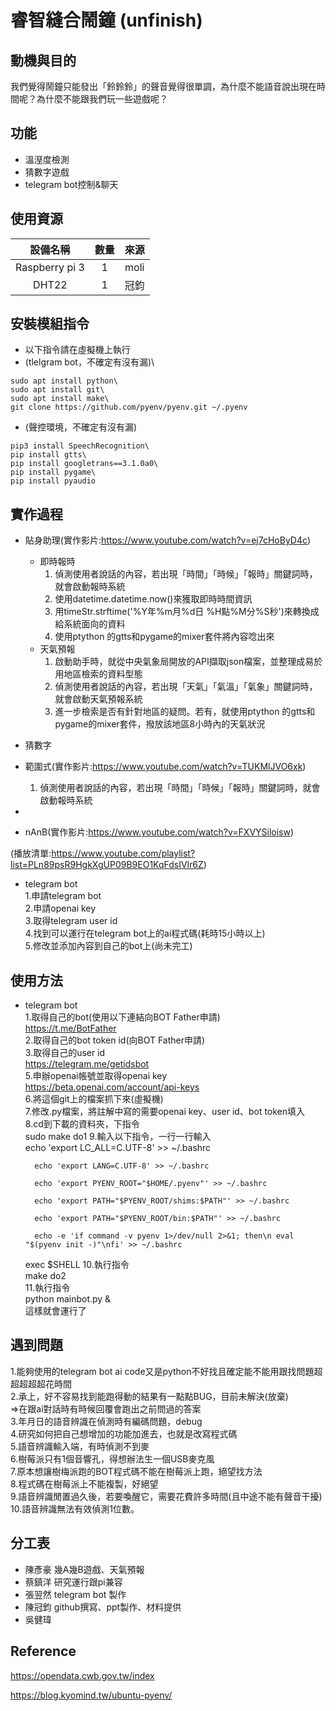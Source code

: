 睿智縫合鬧鐘 (unfinish)
===============

動機與目的
---------------
我們覺得鬧鐘只能發出「鈴鈴鈴」的聲音覺得很單調，為什麼不能語音說出現在時間呢？為什麼不能跟我們玩一些遊戲呢？



功能
---------------
* 溫溼度檢測
* 猜數字遊戲
* telegram bot控制&聊天


使用資源
---------------

|      設備名稱      | 數量 |  來源  |
|      :-----:      | :--: |  :--: |
|  Raspberry pi 3   |  1   |  moli |
|      DHT22        |  1   |  冠鈞  |


安裝模組指令
---------------
* 以下指令請在虛擬機上執行
* (tlelgram bot，不確定有沒有漏)\
```
sudo apt install python\
sudo apt install git\
sudo apt install make\
git clone https://github.com/pyenv/pyenv.git ~/.pyenv
```
* (聲控環境，不確定有沒有漏)
```
pip3 install SpeechRecognition\
pip install gtts\
pip install googletrans==3.1.0a0\
pip install pygame\
pip install pyaudio
```

實作過程
---------------

* 貼身助理(實作影片:https://www.youtube.com/watch?v=ej7cHoByD4c)
  - 即時報時
    1. 偵測使用者說話的內容，若出現「時間」「時候」「報時」關鍵詞時，就會啟動報時系統
    2. 使用datetime.datetime.now()來獲取即時時間資訊
    3. 用timeStr.strftime('%Y年%m月%d日 %H點%M分%S秒')來轉換成給系統面向的資料
    4. 使用ptython 的gtts和pygame的mixer套件將內容唸出來
  - 天氣預報
    1.  啟動助手時，就從中央氣象局開放的API擷取json檔案，並整理成易於用地區檢索的資料型態
    2.  偵測使用者說話的內容，若出現「天氣」「氣溫」「氣象」關鍵詞時，就會啟動天氣預報系統
    3.  進一步檢索是否有針對地區的疑問。若有，就使用ptython 的gtts和pygame的mixer套件，撥放該地區8小時內的天氣狀況


* 猜數字
 - 範圍式(實作影片:https://www.youtube.com/watch?v=TUKMlJVO6xk)
    1. 偵測使用者說話的內容，若出現「時間」「時候」「報時」關鍵詞時，就會啟動報時系統
 - 

 - nAnB(實作影片:https://www.youtube.com/watch?v=FXVYSiloisw)
 
(播放清單:https://www.youtube.com/playlist?list=PLn89psR9HgkXgUP09B9EO1KqFdsIVlr6Z)

* telegram bot \
    1.申請telegram bot \
    2.申請openai key \
    3.取得telegram user id \
    4.找到可以運行在telegram bot上的ai程式碼(耗時15小時以上) \
    5.修改並添加內容到自己的bot上(尚未完工)

使用方法
---------------
* telegram bot\
    1.取得自己的bot(使用以下連結向BOT Father申請)\
    https://t.me/BotFather \
    2.取得自己的bot token id(向BOT Father申請)\
    3.取得自己的user id\
    https://telegram.me/getidsbot \
    5.申辦openai帳號並取得openai key\
    https://beta.openai.com/account/api-keys \
    6.將這個git上的檔案抓下來(虛擬機) \
    7.修改.py檔案，將註解中寫的需要openai key、user id、bot token填入 \
    8.cd到下載的資料夾，下指令 \
        sudo make do1
    9.輸入以下指令，一行一行輸入 \
        echo 'export LC_ALL=C.UTF-8' >> ~/.bashrc

        echo 'export LANG=C.UTF-8' >> ~/.bashrc

        echo 'export PYENV_ROOT="$HOME/.pyenv"' >> ~/.bashrc

        echo 'export PATH="$PYENV_ROOT/shims:$PATH"' >> ~/.bashrc

        echo 'export PATH="$PYENV_ROOT/bin:$PATH"' >> ~/.bashrc

        echo -e 'if command -v pyenv 1>/dev/null 2>&1; then\n eval "$(pyenv init -)"\nfi' >> ~/.bashrc

    exec $SHELL
    10.執行指令 \
        make do2   \
    11.執行指令  \
        python mainbot.py &  \
    這樣就會運行了


遇到問題
---------------
1.能夠使用的telegram bot ai code又是python不好找且確定能不能用跟找問題超超超超超花時間 \
2.承上，好不容易找到能跑得動的結果有一點點BUG，目前未解決(放棄) \
    =>在跟ai對話時有時候回覆會跑出之前問過的答案 \
3.年月日的語音辨識在偵測時有編碼問題，debug \
4.研究如何把自己想增加的功能加進去，也就是改寫程式碼 \
5.語音辨識輸入端，有時偵測不到麥 \
6.樹莓派只有1個音響孔，得想辦法生一個USB麥克風 \
7.原本想讓樹梅派跑的BOT程式碼不能在樹莓派上跑，絕望找方法 \
8.程式碼在樹莓派上不能複製，好絕望 \
9.語音辨識閒置過久後，若要喚醒它，需要花費許多時間(且中途不能有聲音干擾) \
10.語音辨識無法有效偵測1位數。

分工表
---------------
* 陳彥豪 幾A幾B遊戲、天氣預報
* 蔡鎮洋 研究運行跟pi兼容
* 張翌然 telegram bot 製作
* 陳冠鈞 github撰寫、ppt製作、材料提供
* 吳健瑋

Reference
---------------

https://opendata.cwb.gov.tw/index

https://blog.kyomind.tw/ubuntu-pyenv/
